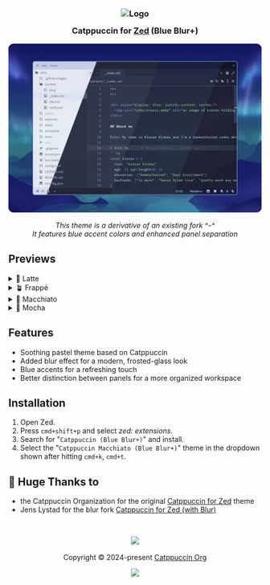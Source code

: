 <h3 align="center">
	<img src="https://raw.githubusercontent.com/catppuccin/catppuccin/main/assets/logos/exports/1544x1544_circle.png" width="100" alt="Logo"/><br/>
	<img src="https://raw.githubusercontent.com/catppuccin/catppuccin/main/assets/misc/transparent.png" height="30" width="0px"/>
	Catppuccin for <a href="https://zed.dev/">Zed</a> (Blue Blur+)
	<img src="https://raw.githubusercontent.com/catppuccin/catppuccin/main/assets/misc/transparent.png" height="30" width="0px"/>
</h3>

<p align="center">
	<img src="assets/preview.webp"/>
</p>

<p align="center">
    <i>This theme is a derivative of an existing fork ^-^</i><br/>
    <i>It features blue accent colors and enhanced panel separation</i>
</p>

## Previews

<details>
<summary>🌻 Latte</summary>
<img src="assets/latte.webp"/>
</details>
<details>
<summary>🪴 Frappé</summary>
<img src="assets/frappe.webp"/>
</details>
<details>
<summary>🌺 Macchiato</summary>
<img src="assets/macchiato.webp"/>
</details>
<details>
<summary>🌿 Mocha</summary>
<img src="assets/mocha.webp"/>
</details>

## Features

- Soothing pastel theme based on Catppuccin
- Added blur effect for a modern, frosted-glass look
- Blue accents for a refreshing touch
- Better distinction between panels for a more organized workspace

## Installation

1. Open Zed.
2. Press `cmd+shift+p` and select _zed: extensions_.
3. Search for "`Catppuccin (Blue Blur+)`" and install.
4. Select the "`Catppuccin Macchiato (Blue Blur+)`" theme in the dropdown shown after hitting `cmd+k`, `cmd+t`.

## 💖 Huge Thanks to

- the Catppuccin Organization for the original [Catppuccin for Zed](https://github.com/catppuccin/zed) theme
- Jens Lystad for the blur fork [Catppuccin for Zed (with Blur)](https://github.com/jenslys/zed-catppuccin-blur)

&nbsp;

<p align="center">
	<img src="https://raw.githubusercontent.com/catppuccin/catppuccin/main/assets/footers/gray0_ctp_on_line.svg?sanitize=true" />
</p>

<p align="center">
	Copyright &copy; 2024-present <a href="https://github.com/catppuccin" target="_blank">Catppuccin Org</a>
</p>

<p align="center">
	<a href="https://github.com/catppuccin/catppuccin/blob/main/LICENSE"><img src="https://img.shields.io/static/v1.svg?style=for-the-badge&label=License&message=MIT&logoColor=d9e0ee&colorA=363a4f&colorB=b7bdf8"/></a>
</p>
